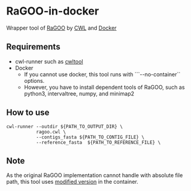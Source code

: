 # RaGOO-in-docker
Wrapper tool of [RaGOO](https://github.com/malonge/RaGOO) by [CWL](https://github.com/common-workflow-language/common-workflow-language) and [Docker](https://www.docker.com)

## Requirements

* cwl-runner such as [cwltool](https://github.com/common-workflow-language/cwltool)
* Docker
    * If you cannot use docker, this tool runs with ```--no-container`` options.
    * However, you have to install dependent tools of RaGOO, such as python3, intervaltree, numpy, and minimap2


## How to use

```
cwl-runner --outdir ${PATH_TO_OUTPUT_DIR} \
           ragoo.cwl \
           --contigs_fasta ${PATH_TO_CONTIG_FILE} \
           --reference_fasta  ${PATH_TO_REFERENCE_FILE} \
```

## Note

As the original RaGOO implementation cannot handle with absolute file path, this tool uses [modified version](https://github.com/TaskeHAMANO/RaGOO) in the container.
